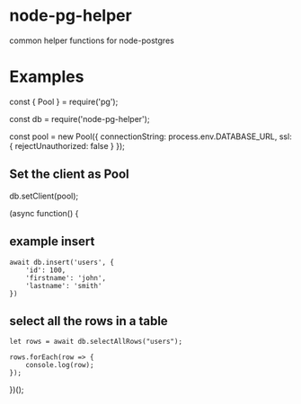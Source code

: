 # node-pg-helper
common helper functions for node-postgres

# Examples 
const { Pool } = require('pg');

const db = require('node-pg-helper');

const pool = new Pool({
    connectionString: process.env.DATABASE_URL,
    ssl: { rejectUnauthorized: false }
});

## Set the client as Pool
db.setClient(pool);

(async function() {

## example insert
    await db.insert('users', {
        'id': 100,
        'firstname': 'john',
        'lastname': 'smith'
    })

## select all the rows in a table
    let rows = await db.selectAllRows("users");

    rows.forEach(row => {
        console.log(row);
    });

})();